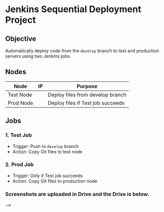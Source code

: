 # Jenkins Sequential Deployment Project

## Objective
Automatically deploy code from the `develop` branch to test and production servers using two Jenkins jobs.

## Nodes
| Node | IP | Purpose |
|------|----|--------|
| Test Node | <test-node-ip> | Deploy files from develop branch |
| Prod Node | <prod-node-ip> | Deploy files if Test job succeeds |

## Jobs
### 1. Test Job
- Trigger: Push to `develop` branch
- Action: Copy Git files to test node

### 2. Prod Job
- Trigger: Only if Test job succeeds
- Action: Copy Git files to production node

### Screenshots are uploaded in Drive and the Drive is below.
--> 

